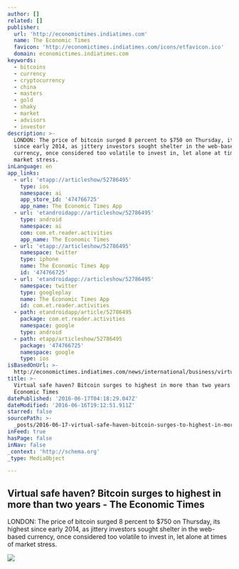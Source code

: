 ```yaml
---
author: []
related: []
publisher:
  url: 'http://economictimes.indiatimes.com'
  name: The Economic Times
  favicon: 'http://economictimes.indiatimes.com/icons/etfavicon.ico'
  domain: economictimes.indiatimes.com
keywords:
  - bitcoins
  - currency
  - cryptocurrency
  - china
  - masters
  - gold
  - shaky
  - market
  - advisors
  - investor
description: >-
  LONDON: The price of bitcoin surged 8 percent to $750 on Thursday, its highest
  since early 2014, as jittery investors sought shelter in the web-based
  currency, once considered too volatile to invest in, let alone at times of
  market stress.
inLanguage: en
app_links:
  - url: 'etapp://articleshow/52786495'
    type: ios
    namespace: ai
    app_store_id: '474766725'
    app_name: The Economic Times App
  - url: 'etandroidapp://articleshow/52786495'
    type: android
    namespace: ai
    com: com.et.reader.activities
    app_name: The Economic Times
  - url: 'etapp://articleshow/52786495'
    namespace: twitter
    type: iphone
    name: The Economic Times App
    id: '474766725'
  - url: 'etandroidapp://articleshow/52786495'
    namespace: twitter
    type: googleplay
    name: The Economic Times App
    id: com.et.reader.activities
  - path: etandroidapp/article/52786495
    package: com.et.reader.activities
    namespace: google
    type: android
  - path: etapp/articleshow/52786495
    package: '474766725'
    namespace: google
    type: ios
isBasedOnUrl: >-
  http://economictimes.indiatimes.com/news/international/business/virtual-safe-haven-bitcoin-surges-to-highest-in-more-than-two-years/articleshow/52786495.cms
title: >-
  Virtual safe haven? Bitcoin surges to highest in more than two years - The
  Economic Times
datePublished: '2016-06-17T04:18:29.047Z'
dateModified: '2016-06-16T19:12:51.911Z'
starred: false
sourcePath: >-
  _posts/2016-06-17-virtual-safe-haven-bitcoin-surges-to-highest-in-more-than-t.md
inFeed: true
hasPage: false
inNav: false
_context: 'http://schema.org'
_type: MediaObject

---
```

<article style=""><h1>Virtual safe haven? Bitcoin surges to highest in more than two years - The Economic Times</h1><p>LONDON: The price of bitcoin surged 8 percent to $750 on Thursday, its highest since early 2014, as jittery investors sought shelter in the web-based currency, once considered too volatile to invest in, let alone at times of market stress.</p><img src="http://economictimes.indiatimes.com/thumb/msid-52786584,width-600,resizemode-4,imglength-37182/news/international/business/virtual-safe-haven-bitcoin-surges-to-highest-in-more-than-two-years.jpg" /></article>